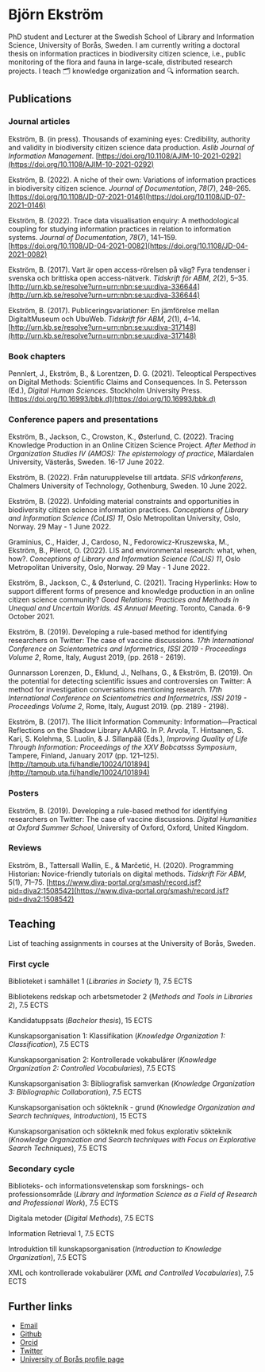 # Björn Ekström

PhD student and Lecturer at the Swedish School of Library and Information Science, University of Borås, Sweden. I am currently writing a doctoral thesis on information practices in biodiversity citizen science, i.e., public monitoring of the flora and fauna in large-scale, distributed research projects. I teach 🗂 knowledge organization and 🔍 information search.

## Publications

### Journal articles

Ekström, B. (in press). Thousands of examining eyes: Credibility, authority and validity in biodiversity citizen science data production. *Aslib Journal of Information Management*. [https://doi.org/10.1108/AJIM-10-2021-0292](https://doi.org/10.1108/AJIM-10-2021-0292)

Ekström, B. (2022). A niche of their own: Variations of information practices in biodiversity citizen science. *Journal of Documentation*, *78*(7), 248–265. [https://doi.org/10.1108/JD-07-2021-0146](https://doi.org/10.1108/JD-07-2021-0146)

Ekström, B. (2022). Trace data visualisation enquiry: A methodological coupling for studying information practices in relation to information systems. *Journal of Documentation*, *78*(7), 141–159. [https://doi.org/10.1108/JD-04-2021-0082](https://doi.org/10.1108/JD-04-2021-0082)

Ekström, B. (2017). Vart är open access-rörelsen på väg? Fyra tendenser i svenska och brittiska open access-nätverk. *Tidskrift för ABM*, *2*(2), 5–35. [http://urn.kb.se/resolve?urn=urn:nbn:se:uu:diva-336644](http://urn.kb.se/resolve?urn=urn:nbn:se:uu:diva-336644)

Ekström, B. (2017). Publiceringsvariationer: En jämförelse mellan DigitaltMuseum och UbuWeb. *Tidskrift för ABM*, *2*(1), 4–14. [http://urn.kb.se/resolve?urn=urn:nbn:se:uu:diva-317148](http://urn.kb.se/resolve?urn=urn:nbn:se:uu:diva-317148)

### Book chapters

Pennlert, J., Ekström, B., & Lorentzen, D. G. (2021). Teleoptical Perspectives on Digital Methods: Scientific Claims and Consequences. In S. Petersson (Ed.), *Digital Human Sciences*. Stockholm University Press. [https://doi.org/10.16993/bbk.d](https://doi.org/10.16993/bbk.d)

### Conference papers and presentations

Ekström, B., Jackson, C., Crowston, K., Østerlund, C. (2022). Tracing Knowledge Production in an Online Citizen Science Project. *After Method in Organization Studies IV (AMOS): The epistemology of practice*, Mälardalen University, Västerås, Sweden. 16-17 June 2022.

Ekström, B. (2022). Från naturupplevelse till artdata. *SFIS vårkonferens*, Chalmers University of Technology, Gothenburg, Sweden. 10 June 2022.

Ekström, B. (2022). Unfolding material constraints and opportunities in biodiversity citizen science information practices. *Conceptions of Library and Information Science (CoLIS) 11*, Oslo Metropolitan University, Oslo, Norway. 29 May - 1 June 2022.

Graminius, C., Haider, J., Cardoso, N., Fedorowicz-Kruszewska, M., Ekström, B., Pilerot, O. (2022). LIS and environmental research: what, when, how?. *Conceptions of Library and Information Science (CoLIS) 11*, Oslo Metropolitan University, Oslo, Norway. 29 May - 1 June 2022.

Ekström, B., Jackson, C., & Østerlund, C. (2021). Tracing Hyperlinks: How to support different forms of presence and knowledge production in an online citizen science community? *Good Relations: Practices and Methods in Unequal and Uncertain Worlds. 4S Annual Meeting*. Toronto, Canada. 6-9 October 2021.

Ekström, B. (2019). Developing a rule-based method for identifying researchers on Twitter: The case of vaccine discussions. *17th International Conference on Scientometrics and Informetrics, ISSI 2019 - Proceedings Volume 2*, Rome, Italy, August 2019, (pp. 2618 - 2619).

Gunnarsson Lorenzen, D., Eklund, J., Nelhans, G., & Ekström, B. (2019). On the potential for detecting scientific issues and controversies on Twitter: A method for investigation conversations mentioning research. *17th International Conference on Scientometrics and Informetrics, ISSI 2019 - Proceedings Volume 2*, Rome, Italy, August 2019. (pp. 2189 - 2198).

Ekström, B. (2017). The Illicit Information Community: Information—Practical Reflections on the Shadow Library AAARG. In P. Arvola, T. Hintsanen, S. Kari, S. Kolehma, S. Luolin, & J. Sillanpää (Eds.), *Improving Quality of Life Through Information: Proceedings of the XXV Bobcatsss Symposium*, Tampere, Finland, January 2017 (pp. 121–125). [http://tampub.uta.fi/handle/10024/101894](http://tampub.uta.fi/handle/10024/101894)

### Posters 

Ekström, B. (2019). Developing a rule-based method for identifying researchers on Twitter: The case of vaccine discussions. *Digital Humanities at Oxford Summer School*, University of Oxford, Oxford, United Kingdom.

### Reviews

Ekström, B., Tattersall Wallin, E., & Marčetić, H. (2020). Programming Historian: Novice-friendly tutorials on digital methods. *Tidskrift För ABM*, 5(1), 71–75. [https://www.diva-portal.org/smash/record.jsf?pid=diva2:1508542](https://www.diva-portal.org/smash/record.jsf?pid=diva2:1508542)

## Teaching

List of teaching assignments in courses at the University of Borås, Sweden.

### First cycle

Biblioteket i samhället 1 (*Libraries in Society 1*), 7.5 ECTS

Bibliotekens redskap och arbetsmetoder 2 (*Methods and Tools in Libraries 2*), 7.5 ECTS

Kandidatuppsats (*Bachelor thesis*), 15 ECTS

Kunskapsorganisation 1: Klassifikation (*Knowledge Organization 1: Classification*), 7.5 ECTS

Kunskapsorganisation 2: Kontrollerade vokabulärer (*Knowledge Organization 2: Controlled Vocabularies*), 7.5 ECTS

Kunskapsorganisation 3: Bibliografisk samverkan (*Knowledge Organization 3: Bibliographic Collaboration*), 7.5 ECTS

Kunskapsorganisation och sökteknik - grund (*Knowledge Organization and Search techniques, Introduction*), 15 ECTS

Kunskapsorganisation och sökteknik med fokus explorativ sökteknik (*Knowledge Organization and Search techniques with Focus on Explorative Search Techniques*), 7.5 ECTS

### Secondary cycle

Biblioteks- och informationsvetenskap som forsknings- och professionsområde (*Library and Information Science as a Field of Research and Professional Work*), 7.5 ECTS

Digitala metoder (*Digital Methods*), 7.5 ECTS

Information Retrieval 1, 7.5 ECTS

Introduktion till kunskapsorganisation (*Introduction to Knowledge Organization*), 7.5 ECTS

XML och kontrollerade vokabulärer (*XML and Controlled Vocabularies*), 7.5 ECTS

## Further links

* [Email](mailto:bjorn.ekstrom[a]hb.se)
* [Github](https://github.com/bjornekstrom)
* [Orcid](http://orcid.org/0000-0003-4187-7004)
* [Twitter](https://twitter.com/bjornekstrom)
* [University of Borås profile page](https://www.hb.se/forskning/forskningsportal/forskare/BJEK/)
